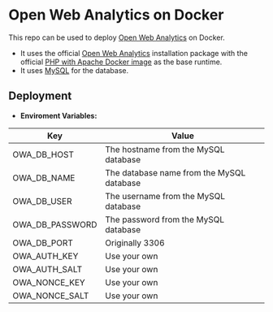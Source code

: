 # Open Web Analytics on Docker

This repo can be used to deploy [Open Web Analytics](http://www.openwebanalytics.com/) on Docker.

- It uses the official [Open Web Analytics](https://github.com/Open-Web-Analytics/Open-Web-Analytics) installation package with the official [PHP with Apache Docker image](https://hub.docker.com/_/php) as the base runtime.
- It uses [MySQL](https://hub.docker.com/_/mysql) for the database.

## Deployment
* **Enviroment Variables:**

| Key | Value |
| --- | --- |
| OWA_DB_HOST | The hostname from the MySQL database |
| OWA_DB_NAME | The database name from the MySQL database |
| OWA_DB_USER | The username from the MySQL database |
| OWA_DB_PASSWORD | The password from the MySQL database |
| OWA_DB_PORT | Originally 3306 |
| OWA_AUTH_KEY | Use your own |
| OWA_AUTH_SALT | Use your own |
| OWA_NONCE_KEY | Use your own |
| OWA_NONCE_SALT | Use your own |
